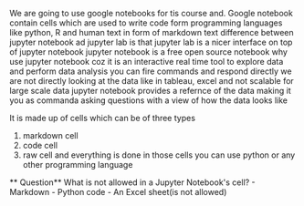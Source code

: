 We are going to use google notebooks for tis course and.
Google notebook contain cells which are used to write code form programming languages like python, R and human text in form of markdown text
difference between jupyter notebook ad jupyter lab is that jupyter lab is a nicer interface on top of jupyter notebook
jupyter notebook is a free open source notebook
why use jupyter notebook coz it is an interactive real time tool to explore data and perform data analysis you can fire commands and respond directly 
we are not directly looking at the data like in tableau, excel and not scalable for large scale data 
jupyter notebook provides a refernce of the data making it you as commanda asking questions with a view of how the data looks like

It is made up of cells which can be of three types
1. markdown cell
2. code cell
3. raw cell
and everything is done in those cells
you can use python or any other programming language

 ** Question**
 What is not allowed in a Jupyter Notebook's cell?
    - Markdown
    - Python code
    - An Excel sheet(is not allowed)